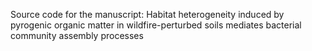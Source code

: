 Source code for the manuscript: Habitat heterogeneity induced by pyrogenic organic matter in wildfire-perturbed soils mediates bacterial community assembly processes
